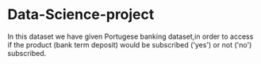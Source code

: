 # Data-Science-project
In this dataset  we have given Portugese banking dataset,in order to access if the product (bank term deposit) would be subscribed ('yes') or not ('no') subscribed.
